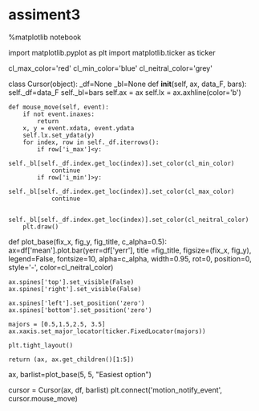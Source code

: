 # assiment3
%matplotlib notebook

import matplotlib.pyplot as plt
import matplotlib.ticker as ticker

cl_max_color='red'
cl_min_color='blue'
cl_neitral_color='grey'

class Cursor(object):
    _df=None
    _bl=None
    def __init__(self, ax, data_F, bars):
        self._df=data_F
        self._bl=bars
        self.ax = ax
        self.lx = ax.axhline(color='b')

    def mouse_move(self, event):
        if not event.inaxes:
            return
        x, y = event.xdata, event.ydata
        self.lx.set_ydata(y)
        for index, row in self._df.iterrows():
            if row['i_max']<y:
                self._bl[self._df.index.get_loc(index)].set_color(cl_min_color)
                continue
            if row['i_min']>y:
                self._bl[self._df.index.get_loc(index)].set_color(cl_max_color)
                continue
            
            self._bl[self._df.index.get_loc(index)].set_color(cl_neitral_color)
        plt.draw()

        
def plot_base(fix_x, fig_y, fig_title, c_alpha=0.5):
    ax=df['mean'].plot.bar(yerr=df['yerr'], 
        title =fig_title, figsize=(fix_x, fig_y), 
        legend=False, fontsize=10, alpha=c_alpha, width=0.95, 
        rot=0, position=0, style='-', color=cl_neitral_color)

    ax.spines['top'].set_visible(False)
    ax.spines['right'].set_visible(False)

    ax.spines['left'].set_position('zero')
    ax.spines['bottom'].set_position('zero')

    majors = [0.5,1.5,2.5, 3.5]
    ax.xaxis.set_major_locator(ticker.FixedLocator(majors))

    plt.tight_layout()
    
    return (ax, ax.get_children()[1:5])

ax, barlist=plot_base(5, 5, "Easiest option")

cursor = Cursor(ax, df, barlist)
plt.connect('motion_notify_event', cursor.mouse_move)
